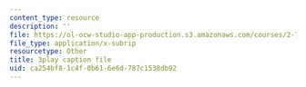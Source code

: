 ```yaml
---
content_type: resource
description: ''
file: https://ol-ocw-studio-app-production.s3.amazonaws.com/courses/2-71-optics-spring-2009/ca254bf81c4f0b616e6d787c1538db92_jNSvbmc_ecM.srt
file_type: application/x-subrip
resourcetype: Other
title: 3play caption file
uid: ca254bf8-1c4f-0b61-6e6d-787c1538db92
---
```

